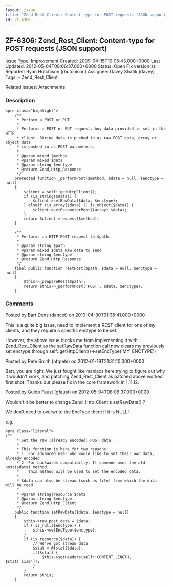 ```yaml
---
layout: issue
title: "Zend_Rest_Client: Content-type for POST requests (JSON support)"
id: ZF-6306
---
```


ZF-6306: Zend\_Rest\_Client: Content-type for POST requests (JSON support)
--------------------------------------------------------------------------

 Issue Type: Improvement Created: 2009-04-15T10:05:43.000+0000 Last Updated: 2012-05-04T08:06:37.000+0000 Status: Open Fix version(s): 
 Reporter:  Ryan Hutchison (rhutchison)  Assignee:  Davey Shafik (davey)  Tags: - Zend\_Rest\_Client
 
 Related issues: 
 Attachments: 
### Description

 
    <pre class="highlight">
        /**
         * Perform a POST or PUT
         *
         * Performs a POST or PUT request. Any data provided is set in the HTTP
         * client. String data is pushed in as raw POST data; array or object data
         * is pushed in as POST parameters.
         *
         * @param mixed $method
         * @param mixed $data
         * @param string $enctype
         * @return Zend_Http_Response
         */
        protected function _performPost($method, $data = null, $enctype = null)
        {
            $client = self::getHttpClient();
            if (is_string($data)) {
                $client->setRawData($data, $enctype);
            } elseif (is_array($data) || is_object($data)) {
                $client->setParameterPost((array) $data);
            }
            return $client->request($method);
        }
    
        /**
         * Performs an HTTP POST request to $path.
         *
         * @param string $path
         * @param mixed $data Raw data to send
         * @param string $enctype
         * @return Zend_Http_Response
         */
        final public function restPost($path, $data = null, $enctype = null)
        {
            $this->_prepareRest($path);
            return $this->_performPost('POST', $data, $enctype);
        }


 

 

### Comments

Posted by Bart Dens (dancet) on 2010-04-30T01:35:41.000+0000

This is a quite big issue, need to implement a REST client for one of my clients, and they require a specific enctype to be set.

However, the above issue blocks me from implementing it with Zend\_Rest\_Client as the setRawData function call now clears my previously set enctype through self::getHttpClient()->setEncType('MY\_ENCTYPE')

 

 

Posted by Pete Smith (httpete) on 2012-01-19T21:31:10.000+0000

Bart, you are right. We just fought like maniacs here trying to figure out why it wouldn't work, and patching Zend\_Rest\_Client as patched above worked first shot. Thanks but please fix in the core framework in 1.11.12.

 

 

Posted by Guido Faust (gfaust) on 2012-05-04T08:06:37.000+0000

Wouldn't it be better to change Zend\_Http\_Client's setRawData() ?

We don't need to overwrite the EncType there if it is NULL!

e.g.

 
    <pre class="literal">
    /**
         * Set the raw (already encoded) POST data.
         *
         * This function is here for two reasons:
         * 1. For advanced user who would like to set their own data, already encoded
         * 2. For backwards compatibilty: If someone uses the old post($data) method.
         *    this method will be used to set the encoded data.
         *
         * $data can also be stream (such as file) from which the data will be read.
         *
         * @param string|resource $data
         * @param string $enctype
         * @return Zend_Http_Client
         */
        public function setRawData($data, $enctype = null)
        {
            $this->raw_post_data = $data;
            if (!is_null($enctype)) {
                $this->setEncType($enctype);
            }
            if (is_resource($data)) {
                // We've got stream data
                $stat = @fstat($data);
                if($stat) {
                    $this->setHeaders(self::CONTENT_LENGTH, $stat['size']);
                }
            }
            return $this;
        }


 

 